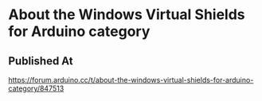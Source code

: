 # About the Windows Virtual Shields for Arduino category

## Published At

https://forum.arduino.cc/t/about-the-windows-virtual-shields-for-arduino-category/847513
